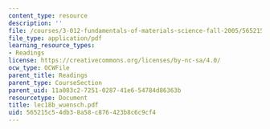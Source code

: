 ```yaml
---
content_type: resource
description: ''
file: /courses/3-012-fundamentals-of-materials-science-fall-2005/565215c54db38a58c876423b8c6c9cf4_lec18b_wuensch.pdf
file_type: application/pdf
learning_resource_types:
- Readings
license: https://creativecommons.org/licenses/by-nc-sa/4.0/
ocw_type: OCWFile
parent_title: Readings
parent_type: CourseSection
parent_uid: 11a083c2-7251-0287-41e6-54784d86363b
resourcetype: Document
title: lec18b_wuensch.pdf
uid: 565215c5-4db3-8a58-c876-423b8c6c9cf4
---
```

